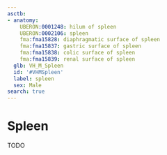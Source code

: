 ```yaml
---
asctb:
- anatomy:
    UBERON:0001248: hilum of spleen
    UBERON:0002106: spleen
    fma:fma15828: diaphragmatic surface of spleen
    fma:fma15837: gastric surface of spleen
    fma:fma15838: colic surface of spleen
    fma:fma15839: renal surface of spleen
  glb: VH_M_Spleen
  id: '#VHMSpleen'
  label: spleen
  sex: Male
search: true
---
```


# Spleen

TODO
